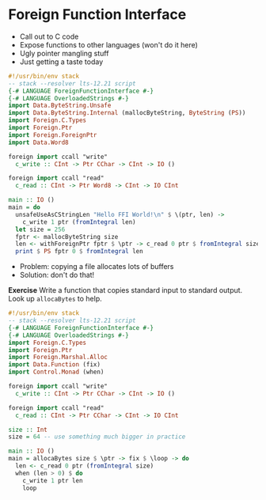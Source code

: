 # Foreign Function Interface

* Call out to C code
* Expose functions to other languages (won't do it here)
* Ugly pointer mangling stuff
* Just getting a taste today

```haskell
#!/usr/bin/env stack
-- stack --resolver lts-12.21 script
{-# LANGUAGE ForeignFunctionInterface #-}
{-# LANGUAGE OverloadedStrings #-}
import Data.ByteString.Unsafe
import Data.ByteString.Internal (mallocByteString, ByteString (PS))
import Foreign.C.Types
import Foreign.Ptr
import Foreign.ForeignPtr
import Data.Word8

foreign import ccall "write"
  c_write :: CInt -> Ptr CChar -> CInt -> IO ()

foreign import ccall "read"
  c_read :: CInt -> Ptr Word8 -> CInt -> IO CInt

main :: IO ()
main = do
  unsafeUseAsCStringLen "Hello FFI World!\n" $ \(ptr, len) ->
    c_write 1 ptr (fromIntegral len)
  let size = 256
  fptr <- mallocByteString size
  len <- withForeignPtr fptr $ \ptr -> c_read 0 ptr $ fromIntegral size
  print $ PS fptr 0 $ fromIntegral len
```

* Problem: copying a file allocates lots of buffers
* Solution: don't do that!

__Exercise__ Write a function that copies standard input to standard
output. Look up `allocaBytes` to help.

```haskell
#!/usr/bin/env stack
-- stack --resolver lts-12.21 script
{-# LANGUAGE ForeignFunctionInterface #-}
{-# LANGUAGE OverloadedStrings #-}
import Foreign.C.Types
import Foreign.Ptr
import Foreign.Marshal.Alloc
import Data.Function (fix)
import Control.Monad (when)

foreign import ccall "write"
  c_write :: CInt -> Ptr CChar -> CInt -> IO ()

foreign import ccall "read"
  c_read :: CInt -> Ptr CChar -> CInt -> IO CInt

size :: Int
size = 64 -- use something much bigger in practice

main :: IO ()
main = allocaBytes size $ \ptr -> fix $ \loop -> do
  len <- c_read 0 ptr (fromIntegral size)
  when (len > 0) $ do
    c_write 1 ptr len
    loop
```
